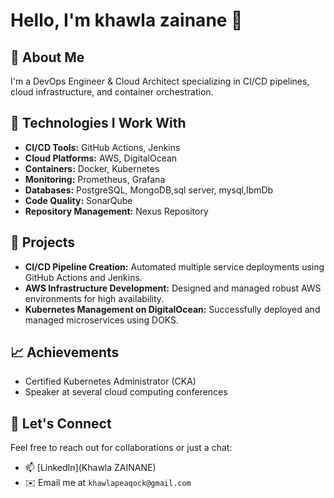 # Hello, I'm khawla zainane 👋

## 🚀 About Me
I'm a DevOps Engineer & Cloud Architect specializing in CI/CD pipelines, cloud infrastructure, and container orchestration.

## 🔧 Technologies I Work With
- **CI/CD Tools:** GitHub Actions, Jenkins
- **Cloud Platforms:** AWS, DigitalOcean
- **Containers:** Docker, Kubernetes
- **Monitoring:** Prometheus, Grafana
- **Databases:** PostgreSQL, MongoDB,sql server, mysql,IbmDb
- **Code Quality:** SonarQube
- **Repository Management:** Nexus Repository

## 🌟 Projects
- **CI/CD Pipeline Creation:** Automated multiple service deployments using GitHub Actions and Jenkins. 
- **AWS Infrastructure Development:** Designed and managed robust AWS environments for high availability.
- **Kubernetes Management on DigitalOcean:** Successfully deployed and managed microservices using DOKS.

## 📈 Achievements
- Certified Kubernetes Administrator (CKA)
- Speaker at several cloud computing conferences

## 🤝 Let's Connect
Feel free to reach out for collaborations or just a chat:
- 📫 [LinkedIn](Khawla ZAINANE)
- ✉️ Email me at `khawlapeaqock@gmail.com`



